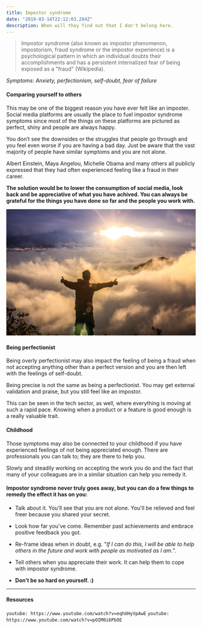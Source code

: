 ```yaml
---
title: Impostor syndrome
date: "2019-03-14T22:12:03.284Z"
description: When will they find out that I don't belong here.
---
```


> Impostor syndrome (also known as impostor phenomenon, impostorism, fraud syndrome or the impostor experience) is a psychological pattern in which an individual doubts their accomplishments and has a persistent internalized fear of being exposed as a "fraud" (Wikipedia).

_Symptoms: Anxiety, perfectionism, self-doubt, fear of failure_

#### Comparing yourself to others

This may be one of the biggest reason you have ever felt like an imposter. Social media platforms are usually the place to fuel impostor syndrome symptoms since most of the things on these platforms are pictured as perfect, shiny and people are always happy.

You don’t see the downsides or the struggles that people go through and you feel even worse if you are having a bad day. Just be aware that the vast majority of people have similar symptoms and you are not alone.

Albert Einstein, Maya Angelou, Michelle Obama and many others all publicly expressed that they had often experienced feeling like a fraud in their career.

**The solution would be to lower the consumption of social media, look back and be appreciative of what you have achived. You can always be grateful for the things you have done so far and the people you work with.**

![Freedom](./freedom.jpg)

#### Being perfectionist

Being overly perfectionist may also impact the feeling of being a fraud when not accepting anything other than a perfect version and you are then left with the feelings of self-doubt.

Being precise is not the same as being a perfectionist. You may get external validation and praise, but you still feel like an impostor.

This can be seen in the tech sector, as well, where everything is moving at such a rapid pace. Knowing when a product or a feature is good enough is a really valuable trait.

#### Childhood

Those symptoms may also be connected to your childhood if you have experienced feelings of not being appreciated enough. There are professionals you can talk to; they are there to help you.

Slowly and steadily working on accepting the work you do and the fact that many of your colleagues are in a similar situation can help you remedy it.

#### Impostor syndrome never truly goes away, but you can do a few things to remedy the effect it has on you:

- Talk about it. You’ll see that you are not alone. You'll be relieved and feel freer because you shared your secret.

- Look how far you've come. Remember past achievements and embrace positive feedback you got.

- Re-frame ideas when in doubt, e.g. "_If I can do this, I will be able to help others in the future and work with people as motivated as I am._".

- Tell others when you appreciate their work. It can help them to cope with impostor syndrome.

- **Don’t be so hard on yourself. :)**

---

#### Resources

`youtube: https://www.youtube.com/watch?v=eqhUHyVpAwE`
`youtube: https://www.youtube.com/watch?v=pOIM0i6PbOE`
